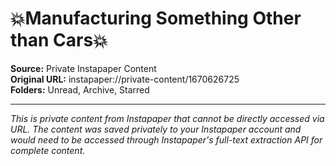 # 💥Manufacturing Something Other than Cars💥

**Source:** Private Instapaper Content  
**Original URL:** instapaper://private-content/1670626725  
**Folders:** Unread, Archive, Starred  

---

*This is private content from Instapaper that cannot be directly accessed via URL. The content was saved privately to your Instapaper account and would need to be accessed through Instapaper's full-text extraction API for complete content.*
